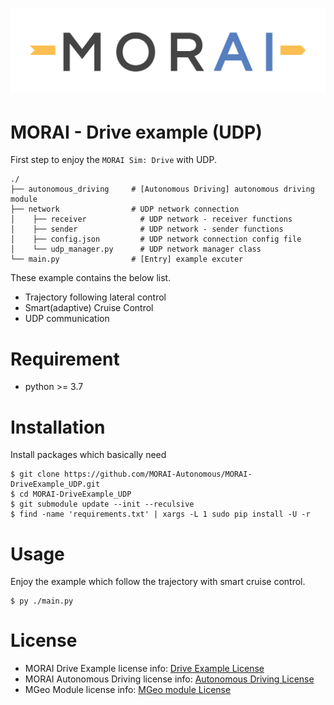 [![MORAILog](./docs/MORAI_Logo.png)](https://www.morai.ai)
===
# MORAI - Drive example (UDP)

First step to enjoy the `MORAI Sim: Drive` with UDP.

```
./
├── autonomous_driving     # [Autonomous Driving] autonomous driving module
├── network                # UDP network connection
│    ├── receiver            # UDP network - receiver functions
│    ├── sender              # UDP network - sender functions
│    ├── config.json         # UDP network connection config file
│    └── udp_manager.py      # UDP network manager class
└── main.py                # [Entry] example excuter
```

These example contains the below list.
  - Trajectory following lateral control
  - Smart(adaptive) Cruise Control
  - UDP communication

# Requirement

- python >= 3.7

# Installation

Install packages which basically need

```
$ git clone https://github.com/MORAI-Autonomous/MORAI-DriveExample_UDP.git
$ cd MORAI-DriveExample_UDP
$ git submodule update --init --reculsive
$ find -name 'requirements.txt' | xargs -L 1 sudo pip install -U -r
```

# Usage

Enjoy the example which follow the trajectory with smart cruise control.
```
$ py ./main.py
```

# License
- MORAI Drive Example license info:  [Drive Example License](./docs/License.md)
- MORAI Autonomous Driving license info: [Autonomous Driving License](./autonomous_driving/docs/License.md)
- MGeo Module license info: [MGeo module License](./autonomous_driving/mgeo/lib/mgeo/docs/License.md)

